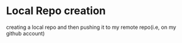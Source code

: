 # Local Repo creation
creating a local repo and then pushing it to my remote repo(i.e, on my github account)
